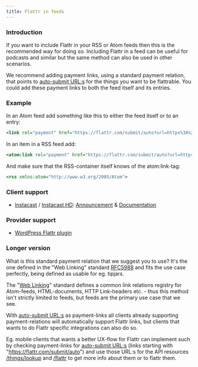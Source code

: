 ```yaml
---
title: Flattr in feeds
---
```

### Introduction

If you want to include Flattr in your RSS or Atom feeds then this is the recommended way for doing so. Including Flattr in a feed can be useful for podcasts and similar but the same method can also be used in other scenarios.

We recommend adding payment links, using a standard payment relation, that points to [auto-submit URL:s](/auto-submit/) for the things you want to be flattrable. You could add these payment links to both the feed itself and its entries.

### Example

In an Atom feed add something like this to either the feed itself or to an entry:

```xml
<link rel="payment" href="https://flattr.com/submit/auto?url=https%3A%2F%2Fdevelopers.flattr.net%2F&amp;user_id=flattr" type="text/html" />
```

In an item in a RSS feed add:

```xml
<atom:link rel="payment" href="https://flattr.com/submit/auto?url=https%3A%2F%2Fdevelopers.flattr.net%2F&amp;user_id=flattr" type="text/html" />
```

And make sure that the RSS-container itself knows of the atom:link-tag:

```xml
<rss xmlns:atom="http://www.w3.org/2005/Atom">
```

### Client support

* [Instacast](http://vemedio.com/products/instacast) / [Instacast HD](http://vemedio.com/products/instacast-hd): [Announcement](http://www.vemedio.com/blog/posts/instacast-flattr-support) & [Documentation](http://vemedio.com/support/instacast#3.6)

### Provider support

* [WordPress Flattr plugin](http://wordpress.org/extend/plugins/flattr/)

### Longer version

What is this standard payment relation that we suggest you to use? It's the one defined in the "Web Linking" standard [RFC5988](http://tools.ietf.org/html/rfc5988#page-14) and fits the use case perfectly, being defined as usable for eg. tipjars.

The "[Web Linking](http://tools.ietf.org/html/rfc5988)" standard defines a common link relations registry for Atom-feeds, HTML-documents, HTTP Link-headers etc. - thus this method isn't strictly limited to feeds, but feeds are the primary use case that we see.

With [auto-submit URL:s](/auto-submit/) as payment-links all clients already supporting payment-relations will automatically support Flattr links, but clients that wants to do Flattr specific integrations can also do so.

Eg. mobile clients that wants a better UX-flow for Flattr can implement such by checking payment-links for [auto-submit URL:s](/auto-submit/) (links starting with "https://flattr.com/submit/auto") and use those URL:s for the API resources [/things/lookup](/api/resources/things/#check-if-a-thing-exists) and [/flattr](/api/resources/flattrs/#flattr-a-autosubmit-url) to get more info about them or to flattr them.
